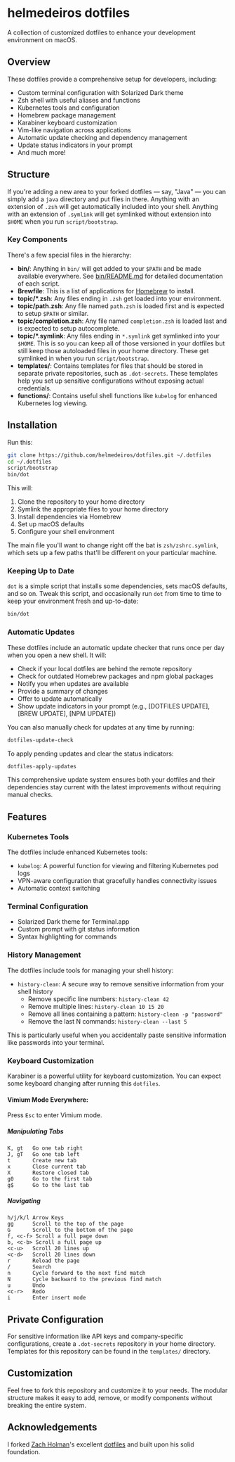 # helmedeiros dotfiles

A collection of customized dotfiles to enhance your development environment on macOS.

## Overview

These dotfiles provide a comprehensive setup for developers, including:

- Custom terminal configuration with Solarized Dark theme
- Zsh shell with useful aliases and functions
- Kubernetes tools and configuration
- Homebrew package management
- Karabiner keyboard customization
- Vim-like navigation across applications
- Automatic update checking and dependency management
- Update status indicators in your prompt
- And much more!

## Structure

If you're adding a new area to your forked dotfiles — say, "Java" — you can simply add a `java` directory and put files in there. Anything with an extension of `.zsh` will get automatically included into your shell. Anything with an extension of `.symlink` will get symlinked without extension into `$HOME` when you run `script/bootstrap`.

### Key Components

There's a few special files in the hierarchy:

- **bin/**: Anything in `bin/` will get added to your `$PATH` and be made available everywhere. See [bin/README.md](bin/README.md) for detailed documentation of each script.
- **Brewfile**: This is a list of applications for [Homebrew](https://brew.sh) to install.
- **topic/\*.zsh**: Any files ending in `.zsh` get loaded into your environment.
- **topic/path.zsh**: Any file named `path.zsh` is loaded first and is expected to setup `$PATH` or similar.
- **topic/completion.zsh**: Any file named `completion.zsh` is loaded last and is expected to setup autocomplete.
- **topic/\*.symlink**: Any files ending in `*.symlink` get symlinked into your `$HOME`. This is so you can keep all of those versioned in your dotfiles but still keep those autoloaded files in your home directory. These get symlinked in when you run `script/bootstrap`.
- **templates/**: Contains templates for files that should be stored in separate private repositories, such as `.dot-secrets`. These templates help you set up sensitive configurations without exposing actual credentials.
- **functions/**: Contains useful shell functions like `kubelog` for enhanced Kubernetes log viewing.

## Installation

Run this:

```sh
git clone https://github.com/helmedeiros/dotfiles.git ~/.dotfiles
cd ~/.dotfiles
script/bootstrap
bin/dot
```

This will:
1. Clone the repository to your home directory
2. Symlink the appropriate files to your home directory
3. Install dependencies via Homebrew
4. Set up macOS defaults
5. Configure your shell environment

The main file you'll want to change right off the bat is `zsh/zshrc.symlink`, which sets up a few paths that'll be different on your particular machine.

### Keeping Up to Date

`dot` is a simple script that installs some dependencies, sets macOS defaults, and so on. Tweak this script, and occasionally run `dot` from time to time to keep your environment fresh and up-to-date:

```sh
bin/dot
```

### Automatic Updates

These dotfiles include an automatic update checker that runs once per day when you open a new shell. It will:

- Check if your local dotfiles are behind the remote repository
- Check for outdated Homebrew packages and npm global packages
- Notify you when updates are available
- Provide a summary of changes
- Offer to update automatically
- Show update indicators in your prompt (e.g., [DOTFILES UPDATE], [BREW UPDATE], [NPM UPDATE])

You can also manually check for updates at any time by running:

```sh
dotfiles-update-check
```

To apply pending updates and clear the status indicators:

```sh
dotfiles-apply-updates
```

This comprehensive update system ensures both your dotfiles and their dependencies stay current with the latest improvements without requiring manual checks.

## Features

### Kubernetes Tools

The dotfiles include enhanced Kubernetes tools:
- `kubelog`: A powerful function for viewing and filtering Kubernetes pod logs
- VPN-aware configuration that gracefully handles connectivity issues
- Automatic context switching

### Terminal Configuration

- Solarized Dark theme for Terminal.app
- Custom prompt with git status information
- Syntax highlighting for commands

### History Management

The dotfiles include tools for managing your shell history:

- `history-clean`: A secure way to remove sensitive information from your shell history
  - Remove specific line numbers: `history-clean 42`
  - Remove multiple lines: `history-clean 10 15 20`
  - Remove all lines containing a pattern: `history-clean -p "password"`
  - Remove the last N commands: `history-clean --last 5`

This is particularly useful when you accidentally paste sensitive information like passwords into your terminal.

### Keyboard Customization

Karabiner is a powerful utility for keyboard customization. You can expect some keyboard changing after running this `dotfiles`.

#### Vimium Mode Everywhere:

Press `Esc` to enter Vimium mode.

##### Manipulating Tabs
```
K, gt   Go one tab right
J, gT   Go one tab left
t       Create new tab
x       Close current tab
X       Restore closed tab
g0      Go to the first tab
g$      Go to the last tab
```

##### Navigating
```
h/j/k/l Arrow Keys
gg      Scroll to the top of the page
G       Scroll to the bottom of the page
f, <c-f> Scroll a full page down
b, <c-b> Scroll a full page up
<c-u>   Scroll 20 lines up
<c-d>   Scroll 20 lines down
r       Reload the page
/       Search
n       Cycle forward to the next find match
N       Cycle backward to the previous find match
u       Undo
<c-r>   Redo
i       Enter insert mode
```

## Private Configuration

For sensitive information like API keys and company-specific configurations, create a `.dot-secrets` repository in your home directory. Templates for this repository can be found in the `templates/` directory.

## Customization

Feel free to fork this repository and customize it to your needs. The modular structure makes it easy to add, remove, or modify components without breaking the entire system.

## Acknowledgements

I forked [Zach Holman](http://github.com/holman)'s excellent [dotfiles](http://github.com/holman/dotfiles) and built upon his solid foundation.

